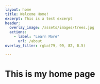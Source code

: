 ```yaml
---
layout: home 
title: Welcome Home!
excerpt: This is a test excerpt
header:
  overlay_image: /assets/images/trees.jpg
  actions:
    - label: "Learn More"
      url: /about
overlay_filter: rgba(79, 99, 82, 0.5)

---
```


# This is my home page
